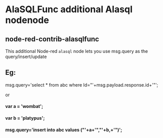 # AlaSQLFunc additional Alasql nodenode

## node-red-contrib-alasqlfunc

This additional  Node-red `alasql` node lets you use msg.query as the query/insert/update

## Eg: 

msg.query='select * from abc where Id="'+msg.payload.response.id+'"';

or

#### var a = 'wombat';
#### var b = 'platypus';
#### msg.query='insert into abc values ("'+a+'","'+b,+'")';


